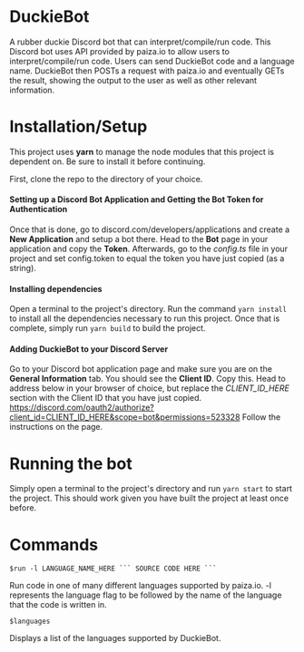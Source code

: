 # DuckieBot
A rubber duckie Discord bot that can interpret/compile/run code.
This Discord bot uses API provided by paiza.io to allow users to interpret/compile/run code.
Users can send DuckieBot code and a language name. DuckieBot then POSTs a request with paiza.io and eventually GETs the result, showing the output to the user as well as other relevant information.

# Installation/Setup
This project uses **yarn** to manage the node modules that this project is dependent on. Be sure to install it before continuing.

First, clone the repo to the directory of your choice.

#### Setting up a Discord Bot Application and Getting the Bot Token for Authentication
Once that is done, go to discord.com/developers/applications and create a **New Application** and setup a bot there.
Head to the **Bot** page in your application and copy the **Token**.
Afterwards, go to the *config.ts* file in your project and set config.token to equal the token you have just copied (as a string).

#### Installing dependencies
Open a terminal to the project's directory.
Run the command `yarn install` to install all the dependencies necessary to run this project.
Once that is complete, simply run `yarn build` to build the project.

#### Adding DuckieBot to your Discord Server
Go to your Discord bot application page and make sure you are on the **General Information** tab.
You should see the **Client ID**. Copy this.
Head to address below in your browser of choice, but replace the *CLIENT_ID_HERE* section with the Client ID that you have just copied.
https://discord.com/oauth2/authorize?client_id=CLIENT_ID_HERE&scope=bot&permissions=523328
Follow the instructions on the page.

# Running the bot
Simply open a terminal to the project's directory and run `yarn start` to start the project. This should work given you have built the project at least once before.

# Commands

`$run -l LANGUAGE_NAME_HERE ``` SOURCE CODE HERE ``` `

Run code in one of many different languages supported by paiza.io. -l represents the language flag to be followed by the name of the language that the code is written in.

`$languages`

Displays a list of the languages supported by DuckieBot.

